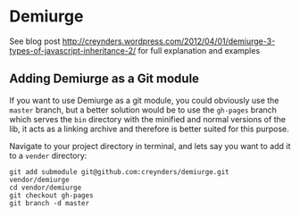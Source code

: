 # Demiurge

See blog post http://creynders.wordpress.com/2012/04/01/demiurge-3-types-of-javascript-inheritance-2/
for full explanation and examples

## Adding Demiurge as a Git module

If you want to use Demiurge as a git module, you could obviously use the ```master``` branch, but a better solution would be to use the ```gh-pages``` branch which serves the ```bin``` directory with the minified and normal versions of the lib, it acts as a linking archive and therefore is better suited for this purpose.

Navigate to your project directory in terminal, and lets say you want to add it to a ```vender``` directory:

```
git add submodule git@github.com:creynders/demiurge.git vendor/demiurge
cd vendor/demiurge
git checkout gh-pages
git branch -d master
```
